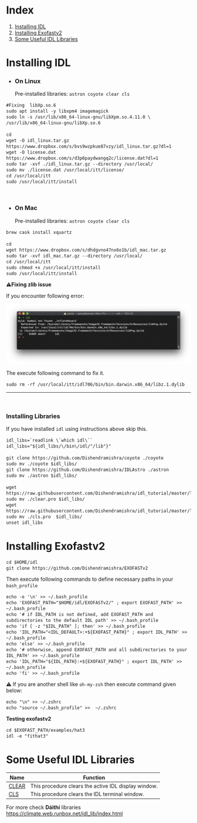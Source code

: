 # Index

1. [Installing IDL](#installing-idl)
2. [Installing Exofastv2](#installing-exofastv2)
3. [Some Useful IDL Libraries](#some-useful-idl-libraries)



# Installing IDL

- ### **On Linux**

  Pre-installed libraries: `astron coyote clear cls` 

```shell
#Fixing  libXp.so.6
sudo apt install -y libxpm4 imagemagick
sudo ln -s /usr/lib/x86_64-linux-gnu/libXpm.so.4.11.0 \
/usr/lib/x86_64-linux-gnu/libXp.so.6

cd
wget -O idl_linux.tar.gz https://www.dropbox.com/s/bvs9wzpkue87vzy/idl_linux.tar.gz?dl=1
wget -O license.dat https://www.dropbox.com/s/d3p6paydwangq2c/license.dat?dl=1
sudo tar -xvf ./idl_linux.tar.gz --directory /usr/local/
sudo mv ./license.dat /usr/local/itt/license/
cd /usr/local/itt
sudo /usr/local/itt/install
```

<br>

- ### On Mac

  Pre-installed libraries: `astron coyote clear cls` 

```shell
brew cask install xquartz

cd
wget https://www.dropbox.com/s/dhdgvno47nx6o1b/idl_mac.tar.gz
sudo tar -xvf idl_mac.tar.gz --directory /usr/local/
cd /usr/local/itt
sudo chmod +x /usr/local/itt/install
sudo /usr/local/itt/install
```



:warning:**Fixing zlib issue**

If you encounter following error:

<img src="./images/zlib_error.png" style="zoom:50%;" />

The execute following command to fix it.

```shell
sudo rm -rf /usr/local/itt/idl706/bin/bin.darwin.x86_64/libz.1.dylib
```

---

<br>

### **Installing Libraries**

If you have installed `idl` using instructions above skip this.

```shell
idl_libs=`readlink \`which idl\``
idl_libs="${idl_libs/\/bin\/idl/"/lib"}"

git clone https://github.com/Dishendramishra/coyote ./coyote
sudo mv ./coyote $idl_libs/
git clone https://github.com/Dishendramishra/IDLAstro ./astron
sudo mv ./astron $idl_libs/

wget https://raw.githubusercontent.com/Dishendramishra/idl_tutorial/master/libraries/clear.pro
sudo mv ./clear.pro $idl_libs/
wget https://raw.githubusercontent.com/Dishendramishra/idl_tutorial/master/libraries/cls.pro
sudo mv ./cls.pro  $idl_libs/
unset idl_libs
```



# **Installing Exofastv2**

```shell
cd $HOME/idl
git clone https://github.com/Dishendramishra/EXOFASTv2
```



Then execute following commands to define necessary paths in your `bash_profile` 

```shell
echo -e '\n' >> ~/.bash_profile
echo 'EXOFAST_PATH="$HOME/idl/EXOFASTv2/" ; export EXOFAST_PATH' >> ~/.bash_profile
echo '# if IDL_PATH is not defined, add EXOFAST_PATH and subdirectories to the default IDL path' >> ~/.bash_profile
echo 'if [ -z "$IDL_PATH" ]; then' >> ~/.bash_profile
echo 'IDL_PATH="<IDL_DEFAULT>:+${EXOFAST_PATH}" ; export IDL_PATH' >> ~/.bash_profile
echo 'else' >> ~/.bash_profile
echo '# otherwise, append EXOFAST_PATH and all subdirectories to your IDL_PATH' >> ~/.bash_profile
echo 'IDL_PATH="${IDL_PATH}:+${EXOFAST_PATH}" ; export IDL_PATH' >> ~/.bash_profile
echo 'fi' >> ~/.bash_profile

```

:warning: If you are another shell like `oh-my-zsh` then execute command given below:

```shell
echo "\n" >> ~/.zshrc
echo "source ~/.bash_profile" >>  ~/.zshrc
```

 

**Testing exofastv2**

```shell
cd $EXOFAST_PATH/examples/hat3
idl -e "fithat3"
```



# Some Useful IDL Libraries

| Name                                                         | Function                                             |
| ------------------------------------------------------------ | ---------------------------------------------------- |
| [CLEAR](https://climate.web.runbox.net/idl_lib/pro/clear.pro) | This procedure clears the active IDL display window. |
| [CLS](https://climate.web.runbox.net/idl_lib/pro/cls.pro)    | This procedure clears the IDL terminal window.       |

For more check **Dáithí** libraries https://climate.web.runbox.net/idl_lib/index.html

